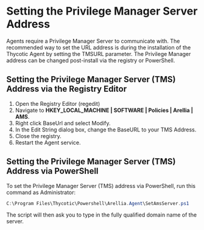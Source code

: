 [title]: # (Setting the Privilege Manager Server Address)
[tags]: # (agent set-up)
[priority]: # (1600)
# Setting the Privilege Manager Server Address

Agents require a Privilege Manager Server to communicate with. The recommended way to set the URL address is during the installation of the Thycotic Agent by setting the TMSURL parameter. The Privilege Manager address can be changed post-install via the registry or PowerShell.

## Setting the Privilege Manager Server (TMS) Address via the Registry Editor

1. Open the Registry Editor (regedit)
1. Navigate to __HKEY_LOCAL_MACHINE | SOFTWARE | Policies | Arellia | AMS__. <!-- TODO: add new screen capture -->
1. Right click BaseUrl and select Modify.
1. In the Edit String dialog box, change the BaseURL to your TMS Address.
1. Close the registry.
1. Restart the Agent service.

## Setting the Privilege Manager Server (TMS) Address via PowerShell

To set the Privilege Manager Server (TMS) address via PowerShell, run this command as Administrator:

```ps1
C:\Program Files\Thycotic\Powershell\Arellia.Agent\SetAmsServer.ps1
```

The script will then ask you to type in the fully qualified domain name of the server.
